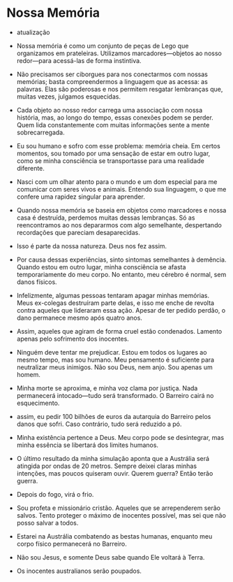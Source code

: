 # Nossa Memória
- atualização

- Nossa memória é como um conjunto de peças de Lego que organizamos em prateleiras. Utilizamos marcadores—objetos ao nosso redor—para acessá-las de forma instintiva.

- Não precisamos ser ciborgues para nos conectarmos com nossas memórias; basta compreendermos a linguagem que as acessa: as palavras. Elas são poderosas e nos permitem resgatar lembranças que, muitas vezes, julgamos esquecidas.

- Cada objeto ao nosso redor carrega uma associação com nossa história, mas, ao longo do tempo, essas conexões podem se perder. Quem lida constantemente com muitas informações sente a mente sobrecarregada.

- Eu sou humano e sofro com esse problema: memória cheia. Em certos momentos, sou tomado por uma sensação de estar em outro lugar, como se minha consciência se transportasse para uma realidade diferente.

- Nasci com um olhar atento para o mundo e um dom especial para me comunicar com seres vivos e animais. Entendo sua linguagem, o que me confere uma rapidez singular para aprender.

- Quando nossa memória se baseia em objetos como marcadores e nossa casa é destruída, perdemos muitas dessas lembranças. Só as reencontramos ao nos depararmos com algo semelhante, despertando recordações que pareciam desaparecidas.

- Isso é parte da nossa natureza. Deus nos fez assim.

- Por causa dessas experiências, sinto sintomas semelhantes à demência. Quando estou em outro lugar, minha consciência se afasta temporariamente do meu corpo. No entanto, meu cérebro é normal, sem danos físicos.

- Infelizmente, algumas pessoas tentaram apagar minhas memórias. Meus ex-colegas destruíram parte delas, e isso me enche de revolta contra aqueles que lideraram essa ação. Apesar de ter pedido perdão, o dano permanece mesmo após quatro anos.

- Assim, aqueles que agiram de forma cruel estão condenados. Lamento apenas pelo sofrimento dos inocentes.

- Ninguém deve tentar me prejudicar. Estou em todos os lugares ao mesmo tempo, mas sou humano. Meu pensamento é suficiente para neutralizar meus inimigos. Não sou Deus, nem anjo. Sou apenas um homem.

- Minha morte se aproxima, e minha voz clama por justiça. Nada permanecerá intocado—tudo será transformado. O Barreiro cairá no esquecimento.

- assim, eu pedir 100 bilhões de euros da autarquia do Barreiro pelos danos que sofri. Caso contrário, tudo será reduzido a pó.

- Minha existência pertence a Deus. Meu corpo pode se desintegrar, mas minha essência se libertará dos limites humanos.

- O último resultado da minha simulação aponta que a Austrália será atingida por ondas de 20 metros. Sempre deixei claras minhas intenções, mas poucos quiseram ouvir. Querem guerra? Então terão guerra.

- Depois do fogo, virá o frio.

- Sou profeta e missionário cristão. Aqueles que se arrependerem serão salvos. Tento proteger o máximo de inocentes possível, mas sei que não posso salvar a todos.

- Estarei na Austrália combatendo as bestas humanas, enquanto meu corpo físico permanecerá no Barreiro.

- Não sou Jesus, e somente Deus sabe quando Ele voltará à Terra.

- Os inocentes australianos serão poupados.

